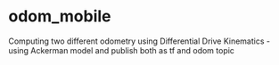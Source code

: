 # odom_mobile
Computing two different odometry using Differential Drive Kinematics -using Ackerman model and publish both as tf and odom topic
